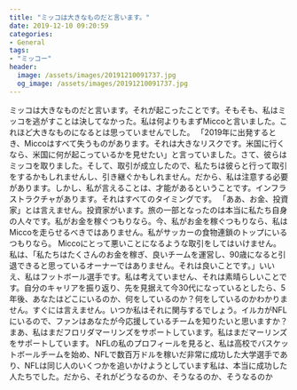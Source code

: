 ```yaml
---
title: "ミッコは大きなものだと言います。"
date: 2019-12-10 09:20:59
categories:
- General
tags:
- "ミッコー"
header:
  image: /assets/images/20191210091737.jpg
  og_image: /assets/images/20191210091737.jpg
---
```


ミッコは大きなものだと言います。それが起こったことです。そもそも、私はミッコを逃がすことは決してなかった。私は何よりもまずMiccoと言いました。これほど大きなものになるとは思っていませんでした。 「2019年に出発するとき、Miccoはすべて失うものがあります。それは大きなリスクです。米国に行くなら、米国に何が起こっているかを見せたい」と言っていました。さて、彼らはミッコを取りました。そして、取引が成立したので、私たちは彼らと行って取引をするかもしれませんし、引き継ぐかもしれません。だから、私は注意する必要があります。しかし、私が言えることは、才能があるということです。インフラストラクチャがあります。それはすべてのタイミングです。 「ああ、お金、投資家」とは言えません。投資家がいます。旅の一部となったのは本当に私たち自身の人々です。私がお金を稼ぐつもりなら。今、私がお金を稼ぐつもりなら、私はMiccoを走らせるべきではありません。私がサッカーの食物連鎖のトップにいるつもりなら。 Miccoにとって悪いことになるような取引をしてはいけません。私は、「私たちはたくさんのお金を稼ぎ、良いチームを運営し、90歳になると引退できると思っているオーナーではありません。それは良いことです。」いいえ、私はフットボール選手です。私は考えていません、それは素晴らしいことです。自分のキャリアを振り返り、先を見据えて今30代になっているとしたら、5年後、あなたはどこにいるのか、何をしているのか？何をしているのかわかりません。すぐには言えません。いつか私はそれに関与するでしょう。イルカがNFLにいるので、ファンはあなたが今応援しているチームを知りたいと思いますか？まあ、私はまだフロリダマーリンズをサポートしています。私はまだマーリンズをサポートしています。 NFLの私のプロフィールを見ると、私は高校でバスケットボールチームを始め、NFLで数百万ドルを稼いだ非常に成功した大学選手であり、NFLは同じ人のいくつかを追いかけようとしています私は、本当に成功した人たちでした。だから、それがどうなるのか、そうなるのか、そうなるのか
